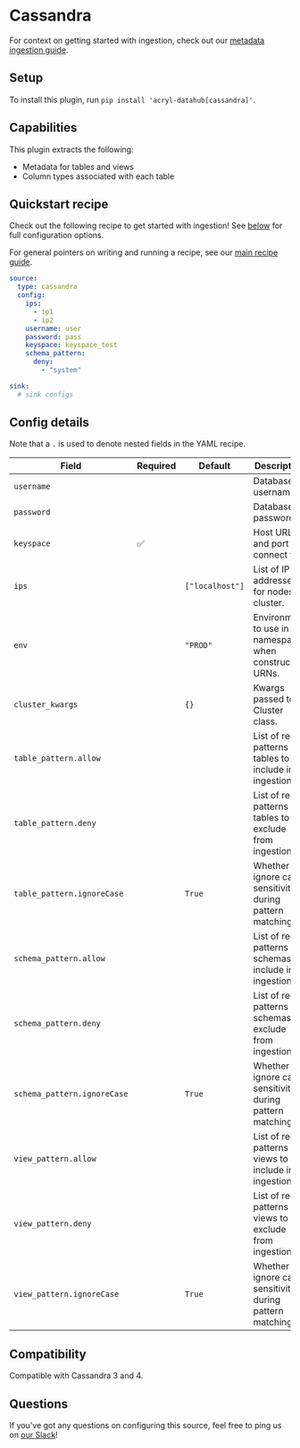 # Cassandra

For context on getting started with ingestion, check out our [metadata ingestion guide](../README.md).

## Setup

To install this plugin, run `pip install 'acryl-datahub[cassandra]'`.

## Capabilities

This plugin extracts the following:

- Metadata for tables and views
- Column types associated with each table

## Quickstart recipe

Check out the following recipe to get started with ingestion! See [below](#config-details) for full configuration options.

For general pointers on writing and running a recipe, see our [main recipe guide](../README.md#recipes).

```yml
source:
  type: cassandra
  config:
    ips:
      - ip1
      - ip2
    username: user
    password: pass
    keyspace: keyspace_test
    schema_pattern:
      deny:
        - "system"

sink:
  # sink configs
```

## Config details

Note that a `.` is used to denote nested fields in the YAML recipe.

| Field                       | Required | Default       | Description                                                                                                                                                                             |
|-----------------------------| -------- |---------------|-----------------------------------------------------------------------------------------------------------------------------------------------------------------------------------------|
| `username`                  |          |               | Database username.                                                                                                                                                                      |
| `password`                  |          |               | Database password.                                                                                                                                                                      |
| `keyspace`                  | ✅       |               | Host URL and port to connect to.                                                                                                                                                        |
| `ips`                       |          |`["localhost"]`| List of IP addresses for nodes in cluster.                                                                                                                                              |
| `env`                       |          | `"PROD"`      | Environment to use in namespace when constructing URNs.                                                                                                                                 |
| `cluster_kwargs`            |          | `{}`          | Kwargs passed to Cluster class.                                                                                                                                                         |
| `table_pattern.allow`       |          |               | List of regex patterns for tables to include in ingestion.                                                                                                                              |
| `table_pattern.deny`        |          |               | List of regex patterns for tables to exclude from ingestion.                                                                                                                            |
| `table_pattern.ignoreCase`  |          | `True`        | Whether to ignore case sensitivity during pattern matching.                                                                                                                             |
| `schema_pattern.allow`      |          |               | List of regex patterns for schemas to include in ingestion.                                                                                                                             |
| `schema_pattern.deny`       |          |               | List of regex patterns for schemas to exclude from ingestion.                                                                                                                           |
| `schema_pattern.ignoreCase` |          | `True`        | Whether to ignore case sensitivity during pattern matching.                                                                                                                             |
| `view_pattern.allow`        |          |               | List of regex patterns for views to include in ingestion.                                                                                                                               |
| `view_pattern.deny`         |          |               | List of regex patterns for views to exclude from ingestion.                                                                                                                             |
| `view_pattern.ignoreCase`   |          | `True`        | Whether to ignore case sensitivity during pattern matching.                                                                                                                             |

## Compatibility

Compatible with Cassandra 3 and 4.

## Questions

If you've got any questions on configuring this source, feel free to ping us on [our Slack](https://slack.datahubproject.io/)!
